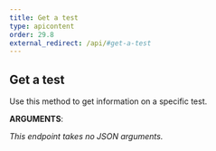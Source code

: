```yaml
---
title: Get a test
type: apicontent
order: 29.8
external_redirect: /api/#get-a-test
---
```


## Get a test

Use this method to get information on a specific test.

**ARGUMENTS**:

*This endpoint takes no JSON arguments.*
